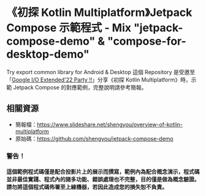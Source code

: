 # 《初探 Kotlin Multiplatform》Jetpack Compose 示範程式 - Mix "jetpack-compose-demo" & "compose-for-desktop-demo"
Try export common library for Android & Desktop
這個 Repository 是受邀至「[Google I/O Extended'22 Party !!](https://gdg.community.dev/events/details/google-gdg-taipei-presents-google-io-extended22-party-2/)」分享《初探 Kotlin Multiplatform》時，示範 Jetpack Compose 的對應範例，完整說明請參考簡報。

## 相關資源

* 簡報檔：https://www.slideshare.net/shengyou/overview-of-kotlin-multiplatform
* 原始碼：https://github.com/shengyou/jetpack-compose-demo

### 警告！

#### 這個範例程式碼僅是配合投影片上的展示而撰寫，範例內為配合概念演示，程式碼並非最佳實踐、程式內的諸多功能、錯誤處理也不完整，目的僅是做為概念驗證。請勿將這個程式碼佈署至上線機器，若因此造成您的損失恕不負責。
